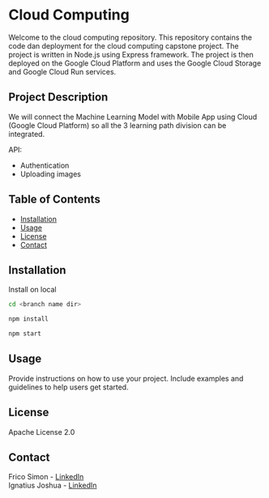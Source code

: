 # Cloud Computing

Welcome to the cloud computing repository. This repository contains the code dan deployment for the cloud computing capstone project. The project is written in Node.js using Express framework. The project is then deployed on the Google Cloud Platform and uses the Google Cloud Storage and Google Cloud Run services.

## Project Description

We will connect the Machine Learning Model with Mobile App using Cloud (Google Cloud Platform) so all the 3 learning path division can be integrated.

API:
- Authentication 
- Uploading images

## Table of Contents

- [Installation](#installation)
- [Usage](#usage)
- [License](#license)
- [Contact](#Contact)

## Installation
Install on local 
```bash
cd <branch name dir>
```
```bash
npm install
```
```bash
npm start
```

## Usage

Provide instructions on how to use your project. Include examples and guidelines to help users get started.

## License

Apache License 2.0

## Contact

Frico Simon - [LinkedIn](https://www.linkedin.com/in/fricosimon/)  
Ignatius Joshua - [LinkedIn](https://www.linkedin.com/in/ignatius-joshua/)
